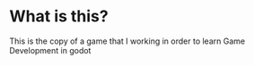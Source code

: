 <h1> What is this?</h1>
<p>This is the copy of a game that I working in order to learn Game Development in godot</p>

